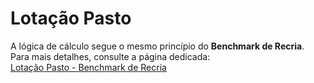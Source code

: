 # **Lotação Pasto**  

A lógica de cálculo segue o mesmo princípio do **Benchmark de Recria**. Para mais detalhes, consulte a página dedicada:  
[Lotação Pasto - Benchmark de Recria](/benchmark_recria/lotacao_pasto)


